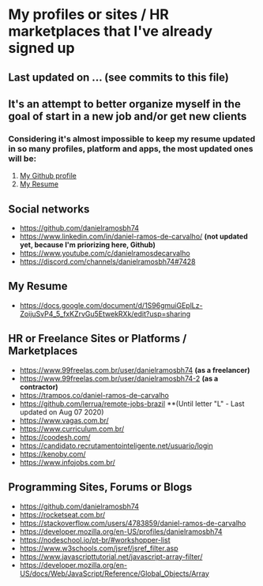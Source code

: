 # My profiles or sites / HR marketplaces that I've already signed up
## Last updated on ... (see commits to this file)

## It's an attempt to better organize myself in the goal of start in a new job and/or get new clients

### Considering it's almost impossible to keep my resume updated in so many profiles, platform and apps, **the most updated ones** will be:
1. [My Github profile](https://github.com/danielramosbh74)
2. [My Resume](https://docs.google.com/document/d/1S96gmuiGEplLz-ZoijuSvP4_5_fxKZrvGu5EtwekRXk/edit?usp=sharing)


## Social networks

- https://github.com/danielramosbh74
- https://www.linkedin.com/in/daniel-ramos-de-carvalho/ **(not updated yet, because I'm priorizing here, Github)**
- https://www.youtube.com/c/danielramosdecarvalho
- https://discord.com/channels/danielramosbh74#7428


## My Resume

- https://docs.google.com/document/d/1S96gmuiGEplLz-ZoijuSvP4_5_fxKZrvGu5EtwekRXk/edit?usp=sharing


## HR or Freelance Sites or Platforms / Marketplaces

- https://www.99freelas.com.br/user/danielramosbh74 **(as a freelancer)**
- https://www.99freelas.com.br/user/danielramosbh74-2 **(as a contractor)**
- https://trampos.co/daniel-ramos-de-carvalho
- https://github.com/lerrua/remote-jobs-brazil **(Until letter "L" - Last updated on Aug 07 2020)
- https://www.vagas.com.br/
- https://www.curriculum.com.br/
- https://coodesh.com/
- https://candidato.recrutamentointeligente.net/usuario/login
- https://kenoby.com/
- https://www.infojobs.com.br/



## Programming Sites, Forums or Blogs

- https://github.com/danielramosbh74
- https://rocketseat.com.br/
- https://stackoverflow.com/users/4783859/daniel-ramos-de-carvalho
- https://developer.mozilla.org/en-US/profiles/danielramosbh74
- https://nodeschool.io/pt-br/#workshopper-list
- https://www.w3schools.com/jsref/jsref_filter.asp
- https://www.javascripttutorial.net/javascript-array-filter/
- https://developer.mozilla.org/en-US/docs/Web/JavaScript/Reference/Global_Objects/Array



<!-- ## My small business: -->

<!-- - https://www.webmaster.inf.br/ -->

